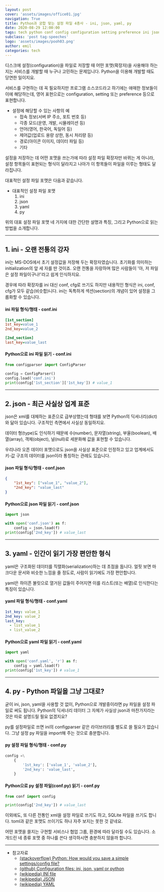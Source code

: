 ```yaml
---
layout: post
cover: 'assets/images/office01.jpg'
navigation: True
title: Python과 궁합 맞는 설정 파일 4총사 - ini, json, yaml, py
date: 2020-08-29 12:00:00
tags: tech python conf config configuration setting preference ini json yaml py
subclass: 'post tag-speeches'
logo: 'assets/images/pooh03.png'
author: emil
categories: tech
---
```


디스크에 설정(configuration)을 파일로 저장할 때 어떤 포맷(확장자)을 사용해야 하는지는 서비스를 개발할 때 누구나 고민하는 문제입니다. Python을 이용해 개발할 때도 당연한 일이지요.

서비스를 구현하는 데 꼭 필요하지만 프로그램 소스코드라고 하기에는 애매한 정보들이 이에 해당하는데, 영어 표현으로는 configuration, setting 또는 preference 등으로 표현합니다.

* 설정에 해당할 수 있는 사항의 예
    - 접속 정보(서버 IP 주소, 포트 번호 등)
    - 각종 모드(운영, 개발, 시뮬레이션 등)
    - 언어(영어, 한국어, 독일어 등)
    - 제어값(업로드 용량 상한, 동시 처리량 등)
    - 경로(아이콘 이미지, 데이터 파일 등)
    - 기타

설정을 저장하는 데 어떤 포맷을 쓰는가에 따라 설정 파일 확장자만 바뀌는 게 아니라, 설정 항목들이 표현되는 형식이 달라지고 나아가 이 항목들이 파일을 이루는 형태도 달라집니다.

대표적인 설정 파일 포맷은 다음과 같습니다.

* 대표적인 설정 파일 포맷
    1. ini
    2. json
    3. yaml
    4. py

위의 대표 설정 파일 포맷 네 가지에 대한 간단한 설명과 특징, 그리고 Python으로 읽는 방법을 소개합니다.

---
## 1. ini - 오랜 전통의 강자

ini는 MS-DOS에서 초기 설정값을 저장해 두는 확장자였습니다. 초기화를 의미하는 initialization의 앞 세 자를 딴 것이죠. 오랜 전통을 자랑하며 많은 사람들이 '아, 저 파일은 설정 파일이구나!'라고 쉽게 인식하지요.

경우에 따라 확장자를 ini 대신 conf, cfg로 쓰기도 하지만 내용적인 형식은 ini, conf, cfg가 모두 같습(비슷합)니다. ini는 독특하게 섹션(section)의 개념이 있어 설정을 그룹화할 수 있습니다.

#### ini 파일 형식/형태 - conf.ini

```ini
[1st_section]
1st_key=value_1
2nd_key=value_2

[2nd_section]
last_key=value_last
```

#### Python으로 ini 파일 읽기 - conf.ini

```python
from configparser import ConfigParser

config = ConfigParser()
config.load('conf.ini')
print(config['1st_section']['1st_key']) # value_1
```

---
## 2. json - 최근 사실상 업계 표준

json은 xml를 대체하는 표준으로 급부상했는데 형태를 보면 Python의 딕셔너리(dict)와 닮아 있습니다. 구조적인 측면에서 사실상 동일하지요.

데이터 형(type)도 인식하기 때문에 수(number), 문자열(string), 부울(boolean), 배열(array), 객체(object), 널(null)로 세분화해 값을 표현할 수 있습니다.

우리나라 오픈 데이터 포맷으로도 json을 사실상 표준으로 인정하고 있고 업계에서도 키-값 구조의 데이터를 json이라 통칭하는 관례도 있습니다.

#### json 파일 형식/형태 - conf.json

```json
{
    "1st_key": ["value_1", "value_2"],
    "2nd_key": "value_last"
}
```

#### Python으로 json 파일 읽기 - conf.json

```python
import json

with open('conf.json') as f:
    config = json.load(f)
print(config['2nd_key']) # value_last
```

---
## 3. yaml - 인간이 읽기 가장 편안한 형식

yaml은 구조화된 데이터를 직렬화(serialization)하는 데 초점을 둡니다. 얼핏 보면 마크다운 문서와 비슷한 느낌을 줄 정도로, 사람이 읽기에도 가장 편안합니다.

yaml은 하이픈 불릿으로 열거된 값들이 주어지면 이를  리스트(또는 배열)로 인식한다는 특징이 있습니다.

#### yaml 파일 형식/형태 - conf.yaml

```yaml
1st_key: value_1
2nd_key: value_2
last_key:
  - list_value_1
  - list_value_2
```

#### Python으로 yaml 파일 읽기 - conf.yaml
```python
import yaml

with open('conf.yaml', 'r') as f:
    config = yaml.load(f)
print(config['1st_key']) # value_1
```

---
## 4. py - Python 파일을 그냥 그대로?

굳이 ini, json, yaml을 사용할 것 없이, Python으로 개발중이라면 py 파일을 설정 파일로 써도 됩니다. Python의 딕셔너리 데이터 그 자체가 사실상 json과 마찬가지라는 것은 따로 설명드릴 필요 없겠지요?

py를 설정파일로 쓰면 ini의 configparser 같은 라이브러리를 별도로 쓸 필요가 없습니다. 그냥 설정 py 파일을 import해 주는 것으로 충분합니다.

#### py 설정 파일 형식/형태 - conf.py

```python
config =\
    {
        '1st_key': ['value_1', 'value_2'],
        '2nd_key': 'value_last',
    }
```

#### Python으로 py 설정 파일(conf.py) 읽기 - conf.py

```python
from conf import config

print(config['2nd_key']) # value_last
```

이외에도, 또 다른 전통인 xml을 설정 파일로 쓰기도 하고, SQLite 파일을 쓰기도 합니다. toml과 같은 포맷도 쓰이기도 하나 자주 보지는 못한 것 같네요.

어떤 포맷을 쓸지는 구현할 서비스나 협업 그룹, 환경에 따라 달라질 수도 있습니다. 소개드린 네 종류 포맷 중 하나를 쓴다 생각하시면 충분하지 않을까 합니다.

---
* 참고자료
    - [(stackoverflow) Python: How would you save a simple settings/config file?](https://stackoverflow.com/questions/19078170/python-how-would-you-save-a-simple-settings-config-file)
    - [(github) Configuration files: ini, json, yaml or python](https://github.com/aio-libs/aiohttp-devtools/issues/2)
    - [(wikipedia) INI file](https://en.wikipedia.org/wiki/INI_file)
    - [(wikipedia) JSON](https://en.wikipedia.org/wiki/JSON)
    - [(wikipedia) YAML](https://en.wikipedia.org/wiki/YAML)
